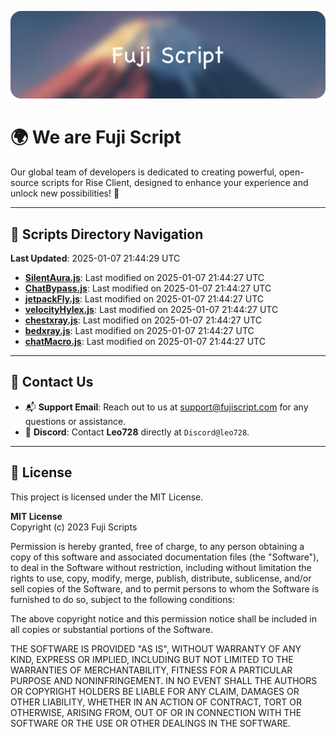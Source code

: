 ![Banner](.github/b.webp)

# 🌍 **We are Fuji Script**

Our global team of developers is dedicated to creating powerful, open-source scripts for Rise Client, designed to enhance your experience and unlock new possibilities! 🌟

---
<!-- SCRIPTS_NAVIGATION_START -->
## 📂 **Scripts Directory Navigation**

**Last Updated**: 2025-01-07 21:44:29 UTC

- **[SilentAura.js](scripts/SilentAura.js)**: Last modified on 2025-01-07 21:44:27 UTC
- **[ChatBypass.js](scripts/ChatBypass.js)**: Last modified on 2025-01-07 21:44:27 UTC
- **[jetpackFly.js](scripts/jetpackFly.js)**: Last modified on 2025-01-07 21:44:27 UTC
- **[velocityHylex.js](scripts/velocityHylex.js)**: Last modified on 2025-01-07 21:44:27 UTC
- **[chestxray.js](scripts/chestxray.js)**: Last modified on 2025-01-07 21:44:27 UTC
- **[bedxray.js](scripts/bedxray.js)**: Last modified on 2025-01-07 21:44:27 UTC
- **[chatMacro.js](scripts/chatMacro.js)**: Last modified on 2025-01-07 21:44:27 UTC

<!-- SCRIPTS_NAVIGATION_END -->

---

## 💬 **Contact Us**  
- 📬 **Support Email**: Reach out to us at [support@fujiscript.com](mailto:support@fujiscript.com) for any questions or assistance.  
- 💬 **Discord**: Contact **Leo728** directly at `Discord@leo728`.

---

## 📜 **License**

This project is licensed under the MIT License.  

**MIT License**  
Copyright (c) 2023 Fuji Scripts  

Permission is hereby granted, free of charge, to any person obtaining a copy of this software and associated documentation files (the "Software"), to deal in the Software without restriction, including without limitation the rights to use, copy, modify, merge, publish, distribute, sublicense, and/or sell copies of the Software, and to permit persons to whom the Software is furnished to do so, subject to the following conditions:  

The above copyright notice and this permission notice shall be included in all copies or substantial portions of the Software.  

THE SOFTWARE IS PROVIDED "AS IS", WITHOUT WARRANTY OF ANY KIND, EXPRESS OR IMPLIED, INCLUDING BUT NOT LIMITED TO THE WARRANTIES OF MERCHANTABILITY, FITNESS FOR A PARTICULAR PURPOSE AND NONINFRINGEMENT. IN NO EVENT SHALL THE AUTHORS OR COPYRIGHT HOLDERS BE LIABLE FOR ANY CLAIM, DAMAGES OR OTHER LIABILITY, WHETHER IN AN ACTION OF CONTRACT, TORT OR OTHERWISE, ARISING FROM, OUT OF OR IN CONNECTION WITH THE SOFTWARE OR THE USE OR OTHER DEALINGS IN THE SOFTWARE.  
